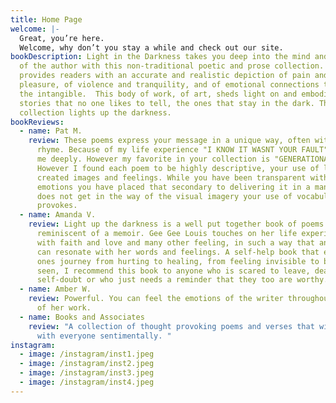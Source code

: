 ```yaml
---
title: Home Page
welcome: |-
  Great, you’re here.
  Welcome, why don’t you stay a while and check out our site.
bookDescription: Light in the Darkness takes you deep into the mind and spirit
  of the author with this non-traditional poetic and prose collection. It
  provides readers with an accurate and realistic depiction of pain and
  pleasure, of violence and tranquility, and of emotional connections to even
  the intangible.  This body of work, of art, sheds light on and embodies the
  stories that no one likes to tell, the ones that stay in the dark. This
  collection lights up the darkness.
bookReviews:
  - name: Pat M.
    review: These poems express your message in a unique way, often with rhythm or
      rhyme. Because of my life experience "I KNOW IT WASNT YOUR FAULT" touched
      me deeply. However my favorite in your collection is "GENERATIONAL CRIES".
      However I found each poem to be highly descriptive, your use of language
      created images and feelings. While you have been transparent with your
      emotions you have placed that secondary to delivering it in a manner that
      does not get in the way of the visual imagery your use of vocabulary
      provokes.
  - name: Amanda V.
    review: Light up the darkness is a well put together book of poems which is
      reminiscent of a memoir. Gee Gee Louis touches on her life experiences
      with faith and love and many other feeling, in such a way that any reader
      can resonate with her words and feelings. A self-help book that embodies
      ones journey from hurting to healing, from feeling invisible to being
      seen, I recommend this book to anyone who is scared to leave, dealing with
      self-doubt or who just needs a reminder that they too are worthy.
  - name: Amber W.
    review: Powerful. You can feel the emotions of the writer throughout the pages
      of her work.
  - name: Books and Associates
    review: "A collection of thought provoking poems and verses that will resonate
      with everyone sentimentally. "
instagram:
  - image: /instagram/inst1.jpeg
  - image: /instagram/inst2.jpeg
  - image: /instagram/inst3.jpeg
  - image: /instagram/inst4.jpeg
---
```

